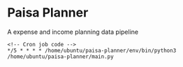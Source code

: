 # Paisa Planner
A expense and income planning data pipeline
```
<!-- Cron job code -->
*/5 * * * * /home/ubuntu/paisa-planner/env/bin/python3 /home/ubuntu/paisa-planner/main.py
```
